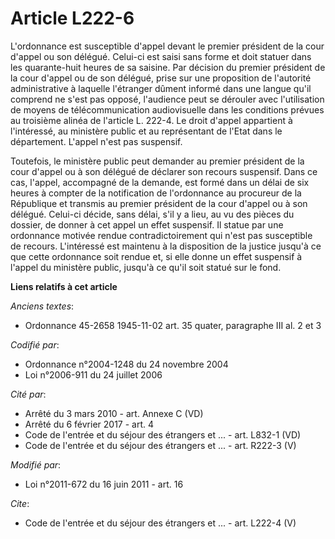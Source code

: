 # Article L222-6

L'ordonnance est susceptible d'appel devant le premier président de la cour d'appel ou son délégué. Celui-ci est saisi sans
forme et doit statuer dans les quarante-huit heures de sa saisine. Par décision du premier président de la cour d'appel ou de
son délégué, prise sur une proposition de l'autorité administrative à laquelle l'étranger dûment informé dans une langue
qu'il comprend ne s'est pas opposé, l'audience peut se dérouler avec l'utilisation de moyens de télécommunication
audiovisuelle dans les conditions prévues au troisième alinéa de l'article L. 222-4. Le droit d'appel appartient à
l'intéressé, au ministère public et au représentant de l'Etat dans le département. L'appel n'est pas suspensif. 

Toutefois, le ministère public peut demander au premier président de la cour d'appel ou à son délégué de déclarer son recours
suspensif. Dans ce cas, l'appel, accompagné de la demande, est formé dans un délai de six heures à compter de la notification
de l'ordonnance au procureur de la République et transmis au premier président de la cour d'appel ou à son délégué. Celui-ci
décide, sans délai, s'il y a lieu, au vu des pièces du dossier, de donner à cet appel un effet suspensif. Il statue par une
ordonnance motivée rendue contradictoirement qui n'est pas susceptible de recours. L'intéressé est maintenu à la disposition
de la justice jusqu'à ce que cette ordonnance soit rendue et, si elle donne un effet suspensif à l'appel du ministère public,
jusqu'à ce qu'il soit statué sur le fond.

**Liens relatifs à cet article**

_Anciens textes_:

  - Ordonnance 45-2658 1945-11-02 art. 35 quater, paragraphe III al. 2 et 3

_Codifié par_:

  - Ordonnance n°2004-1248 du 24 novembre 2004
  - Loi n°2006-911 du 24 juillet 2006

_Cité par_:

  - Arrêté du 3 mars 2010 - art. Annexe C (VD)
  - Arrêté du 6 février 2017 - art. 4
  - Code de l'entrée et du séjour des étrangers et ... - art. L832-1 (VD)
  - Code de l'entrée et du séjour des étrangers et ... - art. R222-3 (V)

_Modifié par_:

  - Loi n°2011-672 du 16 juin 2011 - art. 16

_Cite_:

  - Code de l'entrée et du séjour des étrangers et ... - art. L222-4 (V)

